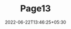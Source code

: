 ---
title: "Page13"
date: 2022-06-22T13:46:25+05:30
layout: "cir-agri-premium/page13"
pageNo: 13
---